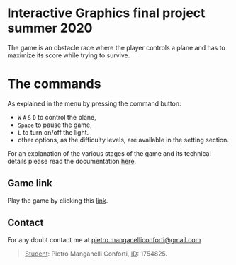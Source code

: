 # Interactive Graphics final project summer 2020
The game is an obstacle race where the player controls a plane and has to maximize its score while trying to survive.
# The commands
As explained in the menu by pressing the command button:
* `W` `A` `S` `D` to control the plane, 
* `Space` to pause the game,
* `L` to turn on/off the light.
* other options, as the difficulty levels, are available in the setting section.

For an explanation of the various stages of the game and its technical details please read the documentation [here](report.pdf).
## Game link
Play the game by clicking this [link]( https://sapienzainteractivegraphicscourse.github.io/final-project-airplanes/).
## Contact
For any doubt contact me at pietro.manganelliconforti@gmail.com
><u>Student</u>: Pietro Manganelli Conforti,
><u>ID</u>: 1754825.
